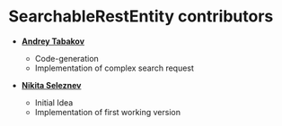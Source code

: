 SearchableRestEntity contributors
============================================

* **[Andrey Tabakov](https://github.com/komdosh)**

  * Code-generation
  * Implementation of complex search request

* **[Nikita Seleznev](https://github.com/neseleznev)**

  * Initial Idea
  * Implementation of first working version
